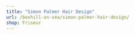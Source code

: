 ```yaml
---
title: "Simon Palmer Hair Design"
url: /bexhill-on-sea/simon-palmer-hair-design/
shop: Friseur
---
```

